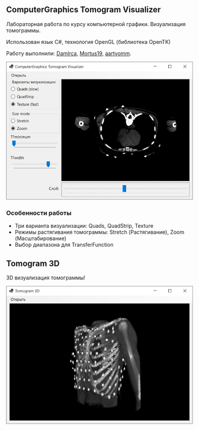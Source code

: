 ## ComputerGraphics Tomogram Visualizer

Лабораторная работа по курсу компьютерной графики. Визуализация томограммы.

Использован язык С#, технология OpenGL (библиотека OpenTK)

Работу выполнили: [Damlrca](https://github.com/Damlrca), [Mortus19](https://github.com/Mortus19), [aartyomm](https://github.com/aartyomm).

![screenshot](./screenshots/screenshot.png)

### Особенности работы

- Три варианта визуализации: Quads, QuadStrip, Texture
- Режимы растягивания томограммы: Stretch (Растягивание), Zoom (Масштабирование)
- Выбор диапазона для TransferFunction

## Tomogram 3D

3D визуализация томограммы!

![screenshot 3D](./screenshots/screenshot_3D.png)
